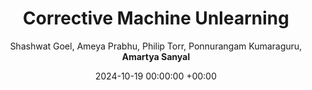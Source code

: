 ---
layout: post
categories: research
authors: "Amartya Sanyal"
venue: Transactions on Machine Learning Research
shortVenue: TMLR
title:  "Corrective Machine Unlearning"
date:   2024-10-19 00:00:00 +00:00
author: Shashwat Goel, Ameya Prabhu, Philip Torr, Ponnurangam Kumaraguru, <strong> Amartya Sanyal </strong>
important: new
accepted: yes
arxiv: https://arxiv.org/abs/2402.14015
paper: https://openreview.net/forum?id=v8enu4jP9B
code:  https://github.com/drimpossible/corrective-unlearning-bench
---